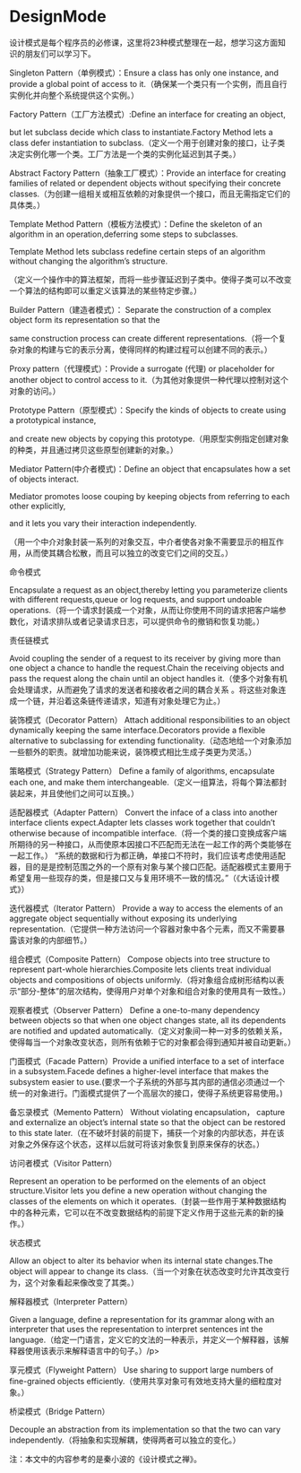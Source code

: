 # DesignMode

设计模式是每个程序员的必修课，这里将23种模式整理在一起，想学习这方面知识的朋友们可以学习下。

Singleton Pattern（单例模式）：Ensure a class has only one instance, and provide a global point of access to it.（确保某一个类只有一个实例，而且自行实例化并向整个系统提供这个实例。）

Factory Pattern（工厂方法模式）:Define an interface for creating an object,

but let subclass decide which class to instantiate.Factory Method lets a class defer instantiation to subclass.（定义一个用于创建对象的接口，让子类决定实例化哪一个类。工厂方法是一个类的实例化延迟到其子类。）

Abstract Factory Pattern（抽象工厂模式）：Provide an interface for creating families of related or dependent objects without specifying their concrete classes.（为创建一组相关或相互依赖的对象提供一个接口，而且无需指定它们的具体类。）

Template Method Pattern（模板方法模式）：Define the skeleton of an algorithm in an operation,deferring some steps to subclasses.

Template Method lets subclass redefine certain steps of an algorithm without changing the algorithm’s structure.

（定义一个操作中的算法框架，而将一些步骤延迟到子类中。使得子类可以不改变一个算法的结构即可以重定义该算法的某些特定步骤。）

Builder Pattern（建造者模式）： Separate the construction of a complex object form its representation so that the

same construction process can create different representations.（将一个复杂对象的构建与它的表示分离，使得同样的构建过程可以创建不同的表示。）

Proxy pattern（代理模式）：Provide a surrogate (代理) or placeholder for another object to control access to it.（为其他对象提供一种代理以控制对这个对象的访问。）

Prototype Pattern（原型模式）：Specify the kinds of objects to create using a prototypical instance,

and create new objects by copying this prototype.（用原型实例指定创建对象的种类，并且通过拷贝这些原型创建新的对象。）

Mediator Pattern(中介者模式)：Define an object that encapsulates how a set of objects interact.

Mediator promotes loose couping by keeping objects from referring to each other explicitly,

and it lets you vary their interaction independently.

（用一个中介对象封装一系列的对象交互，中介者使各对象不需要显示的相互作用，从而使其耦合松散，而且可以独立的改变它们之间的交互。）

命令模式

Encapsulate a request as an object,thereby letting you parameterize clients with different requests,queue or log requests, and support undoable operations.（将一个请求封装成一个对象，从而让你使用不同的请求把客户端参数化，对请求排队或者记录请求日志，可以提供命令的撤销和恢复功能。）

责任链模式

Avoid coupling the sender of a request to its receiver by giving more than one object a chance to handle the request.Chain the receiving objects and pass the request along the chain until an object handles it.（使多个对象有机会处理请求，从而避免了请求的发送者和接收者之间的耦合关系 。将这些对象连成一个链，并沿着这条链传递请求，知道有对象处理它为止。）

装饰模式（Decorator Pattern）
Attach additional responsibilities to an object dynamically keeping the same interface.Decorators provide a flexible alternative to subclassing for extending functionality.（动态地给一个对象添加一些额外的职责。就增加功能来说，装饰模式相比生成子类更为灵活。）

策略模式（Strategy Pattern）
Define a family of algorithms, encapsulate each one, and make them interchangeable.（定义一组算法，将每个算法都封装起来，并且使他们之间可以互换。）

适配器模式（Adapter Pattern）
Convert the inface of a class into another interface clients expect.Adapter lets classes work together that couldn’t otherwise because of incompatible interface.（将一个类的接口变换成客户端所期待的另一种接口，从而使原本因接口不匹配而无法在一起工作的两个类能够在一起工作。）
“系统的数据和行为都正确，单接口不符时，我们应该考虑使用适配器，目的是是控制范围之外的一个原有对象与某个接口匹配。适配器模式主要用于希望复用一些现存的类，但是接口又与复用环境不一致的情况。”（《大话设计模式》）

迭代器模式（Iterator Pattern）
Provide a way to access the elements of an aggregate object sequentially without exposing its underlying representation.（它提供一种方法访问一个容器对象中各个元素，而又不需要暴露该对象的内部细节。）

组合模式（Composite Pattern）
Compose objects into tree structure to represent part-whole hierarchies.Composite lets clients treat individual objects and compositions of objects uniformly.（将对象组合成树形结构以表示“部分-整体”的层次结构，使得用户对单个对象和组合对象的使用具有一致性。）

观察者模式（Observer Pattern）
Define a one-to-many dependency between objects so that when one object changes state, all its dependents are notified and updated automatically.（定义对象间一种一对多的依赖关系，使得每当一个对象改变状态，则所有依赖于它的对象都会得到通知并被自动更新。）

门面模式（Facade Pattern）Provide a unified interface to a set of interface in a subsystem.Facede defines a higher-level interface that makes the subsystem easier to use.(要求一个子系统的外部与其内部的通信必须通过一个统一的对象进行。门面模式提供了一个高层次的接口，使得子系统更容易使用。)

备忘录模式（Memento Pattern）
Without violating encapsulation， capture and externalize an object’s internal state so that the object can be restored to this state later.（在不破坏封装的前提下，捕获一个对象的内部状态，并在该对象之外保存这个状态，这样以后就可将该对象恢复到原来保存的状态。）

访问者模式（Visitor Pattern）

Represent an operation to be performed on the elements of an object structure.Visitor lets you define a new operation without changing the classes of the elements on which it operates.（封装一些作用于某种数据结构中的各种元素，它可以在不改变数据结构的前提下定义作用于这些元素的新的操作。）

状态模式

Allow an object to alter its behavior when its internal state changes.The object will appear to change its class.（当一个对象在状态改变时允许其改变行为，这个对象看起来像改变了其类。）

解释器模式（Interpreter Pattern）

Given a language, define a representation for its grammar along with an interpreter that uses the representation to interpret sentences int the language.（给定一门语言，定义它的文法的一种表示，并定义一个解释器，该解释器使用该表示来解释语言中的句子。）/p>

享元模式（Flyweight Pattern）
Use sharing to support large numbers of fine-grained objects efficiently.（使用共享对象可有效地支持大量的细粒度对象。）

桥梁模式（Bridge Pattern）

Decouple an abstraction from its implementation so that the two can vary independently.（将抽象和实现解耦，使得两者可以独立的变化。）

注：本文中的内容参考的是秦小波的《设计模式之禅》。
